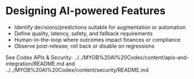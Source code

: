 # Designing AI-powered Features

- Identify decisions/predictions suitable for augmentation or automation
- Define quality, latency, safety, and fallback requirements
- Human-in-the-loop where outcomes impact finances or compliance
- Observe post-release; roll back or disable on regressions

See Codex APIs & Security: ../../MYOB%20AI%20Codex/content/apis-and-integration/README.md and ../../MYOB%20AI%20Codex/content/security/README.md

